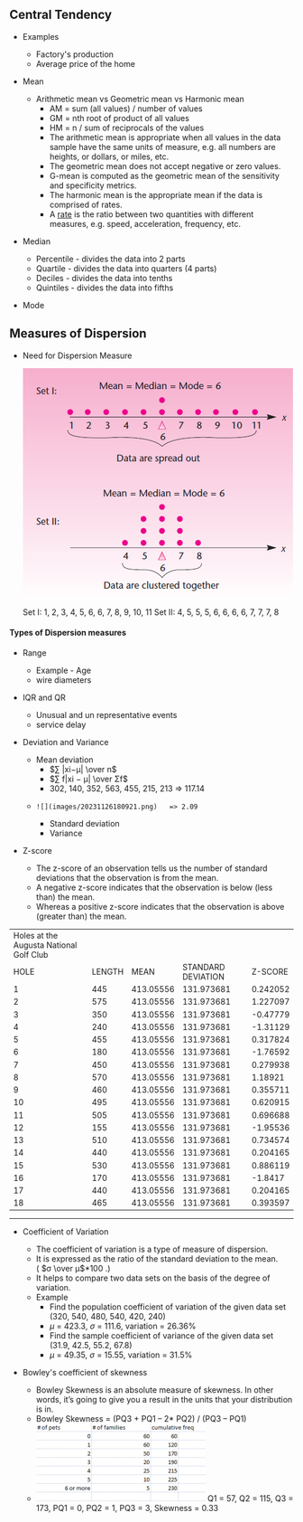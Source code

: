 
## Central Tendency

- Examples
	- Factory's production
	- Average price of the home
	
- Mean

	- Arithmetic mean vs Geometric mean vs Harmonic mean 
		- AM = sum (all values) / number of values
		- GM = nth root of product of all values
		- HM = n / sum of reciprocals of the values
		- The arithmetic mean is appropriate when all values in the data sample have the same units of measure, e.g. all numbers are heights, or dollars, or miles, etc.
		- The geometric mean does not accept negative or zero values.
		- G-mean is computed as the geometric mean of the sensitivity and specificity metrics.
		- The harmonic mean is the appropriate mean if the data is comprised of rates.
		- A [rate](https://en.wikipedia.org/wiki/Rate_(mathematics)) is the ratio between two quantities with different measures, e.g. speed, acceleration, frequency, etc.

- Median

	- Percentile - divides the data into 2 parts
	- Quartile - divides the data into quarters (4 parts)
	- Deciles - divides the data into tenths
	- Quintiles - divides the data into fifths

- Mode

## Measures of Dispersion

- Need for Dispersion Measure

	![](images/20231117152401.png)

	Set I: 1, 2, 3, 4, 5, 6, 6, 7, 8, 9, 10, 11 
	Set II: 4, 5, 5, 5, 6, 6, 6, 6, 7, 7, 7, 8

#### Types of Dispersion measures

- Range
	- Example - Age
	- wire diameters
- IQR and QR
	- Unusual and  un representative events
	- service delay
- Deviation and Variance
	- Mean deviation
		-  $∑ |xi−μ| \over n$
		-  $∑ f|xi − μ| \over Σf$
		- 302, 140, 352, 563, 455, 215, 213 => 117.14
  - 	![](images/20231126180921.png)   => 2.09
		
	- Standard deviation
	- Variance

- Z-score
	- The z-score of an observation tells us the number of standard deviations that the observation is from the mean.
	- A negative z-score indicates that the observation is below (less than) the mean.
	- Whereas a positive z-score indicates that the observation is above (greater than) the mean.

|   |   |   |   |   |
|---|---|---|---|---|
|Holes at the Augusta National Golf Club|
|HOLE|LENGTH|MEAN|STANDARD DEVIATION|Z-SCORE|
|1|445|413.05556|131.973681|0.242052|
|2|575|413.05556|131.973681|1.227097|
|3|350|413.05556|131.973681|-0.47779|
|4|240|413.05556|131.973681|-1.31129|
|5|455|413.05556|131.973681|0.317824|
|6|180|413.05556|131.973681|-1.76592|
|7|450|413.05556|131.973681|0.279938|
|8|570|413.05556|131.973681|1.18921|
|9|460|413.05556|131.973681|0.355711|
|10|495|413.05556|131.973681|0.620915|
|11|505|413.05556|131.973681|0.696688|
|12|155|413.05556|131.973681|-1.95536|
|13|510|413.05556|131.973681|0.734574|
|14|440|413.05556|131.973681|0.204165|
|15|530|413.05556|131.973681|0.886119|
|16|170|413.05556|131.973681|-1.8417|
|17|440|413.05556|131.973681|0.204165|
|18|465|413.05556|131.973681|0.393597|

---

- Coefficient of Variation
	- The coefficient of variation is a type of measure of dispersion.
	- It is expressed as the ratio of the standard deviation to the mean. ( $σ \over μ$$* 100$ .)
	- It helps to compare two data sets on the basis of the degree of variation.
	- Example
		- Find the population coefficient of variation of the given data set (320, 540, 480, 540, 420, 240)
		- $\mu$ = 423.3, $\sigma$ = 111.6, variation = 26.36%
		- Find the sample coefficient of variance of the given data set (31.9, 42.5, 55.2, 67.8)
		- $\mu$ = 49.35, $\sigma$ = 15.55, variation = 31.5%

- Bowley's coefficient of skewness
	- Bowley Skewness is an absolute measure of skewness. In other words, it’s going to give you a result in the units that your distribution is in.
	- Bowley Skewness = (PQ3 + PQ1 – 2* PQ2) / (PQ3 – PQ1)
	- ![](images/20231125150907.png)  Q1 = 57, Q2 = 115, Q3 = 173, PQ1 = 0, PQ2 = 1, PQ3 = 3, Skewness = 0.33

